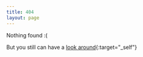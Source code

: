 ```yaml
---
title: 404
layout: page
---
```


Nothing found :(

But you still can have a [look around](/index.html){:target="_self"}
